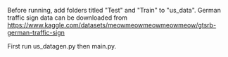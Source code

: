 Before running, add folders titled "Test" and "Train" to "us_data".
German traffic sign data can be downloaded from https://www.kaggle.com/datasets/meowmeowmeowmeowmeow/gtsrb-german-traffic-sign

First run us_datagen.py then main.py.
